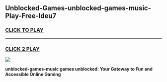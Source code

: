 
## Unblocked-Games-unblocked-games-music-Play-Free-ldeu7
<h3>
<a href="https://premium76.site?title=unblocked-games-music&ref=21A">CLICK TO PLAY</a></h3>
<hr>

<h3>
<a href="https://premium76.site?title=unblocked-games-music&ref=21A">CLICK 2 PLAY</a>
  
</h3>

<a href="https://premium76.site?title=unblocked-games-music&ref=21A"><img src="https://clearcache.store/games.png"></a>


**unblocked-games-music games unblocked: Your Gateway to Fun and Accessible Online Gaming**
